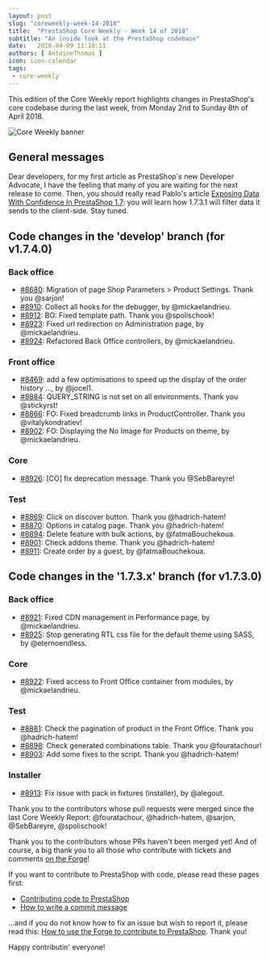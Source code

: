 ```yaml
---
layout: post
slug: "coreweekly-week-14-2018"
title:  "PrestaShop Core Weekly - Week 14 of 2018"
subtitle: "An inside look at the PrestaShop codebase"
date:   2018-04-09 11:10:11
authors: [ AntoineThomas ]
icon: icon-calendar
tags:
 - core-weekly
---
```


This edition of the Core Weekly report highlights changes in PrestaShop's core codebase during the last week, from Monday 2nd to Sunday 8th of April 2018.

![Core Weekly banner](/assets/images/2017/04/core_weekly_banner.jpg)


## General messages

Dear developers, for my first article as PrestaShop's new Developer Advocate, I have the feeling that many of you are waiting for the next release to come. Then, you should really read Pablo's article [Exposing Data With Confidence In PrestaShop 1.7]( http://build.prestashop.com/news/exposing-data-with-confidence/): you will learn how 1.7.3.1 will filter data it sends to the client-side. Stay tuned.


## Code changes in the 'develop' branch (for v1.7.4.0)

### Back office

* [#8680](https://github.com/PrestaShop/PrestaShop/pull/8680): Migration of page Shop Parameters > Product Settings. Thank you @sarjon!
* [#8910](https://github.com/PrestaShop/PrestaShop/pull/8910): Collect all hooks for the debugger, by @mickaelandrieu.
* [#8912](https://github.com/PrestaShop/PrestaShop/pull/8912): BO: Fixed template path. Thank you @spolischook!
* [#8923](https://github.com/PrestaShop/PrestaShop/pull/8923): Fixed url redirection on Administration page, by @mickaelandrieu.
* [#8924](https://github.com/PrestaShop/PrestaShop/pull/8924): Refactored Back Office controllers, by @mickaelandrieu.


### Front office

* [#8469](https://github.com/PrestaShop/PrestaShop/pull/8469): add a few optimisations to speed up the display of the order history …, by @jocel1.
* [#8884](https://github.com/PrestaShop/PrestaShop/pull/8884): QUERY_STRING is not set on all environments. Thank you @stickyrst!
* [#8866](https://github.com/PrestaShop/PrestaShop/pull/8866): FO: Fixed breadcrumb links in ProductController. Thank you @vitalykondratiev!
* [#8902](https://github.com/PrestaShop/PrestaShop/pull/8902): FO: Displaying the No Image for Products on theme, by @mickaelandrieu.


### Core

* [#8926](https://github.com/PrestaShop/PrestaShop/pull/8926): [CO] fix deprecation message. Thank you @SebBareyre!


### Test

* [#8869](https://github.com/PrestaShop/PrestaShop/pull/8869): Click on discover button. Thank you @hadrich-hatem!
* [#8870](https://github.com/PrestaShop/PrestaShop/pull/8870): Options in catalog page. Thank you @hadrich-hatem!
* [#8894](https://github.com/PrestaShop/PrestaShop/pull/8894): Delete feature with bulk actions, by @fatmaBouchekoua.
* [#8901](https://github.com/PrestaShop/PrestaShop/pull/8901): Check addons theme. Thank you @hadrich-hatem!
* [#8911](https://github.com/PrestaShop/PrestaShop/pull/8911): Create order by a guest, by @fatmaBouchekoua.


## Code changes in the '1.7.3.x' branch (for v1.7.3.0)

### Back office

* [#8921](https://github.com/PrestaShop/PrestaShop/pull/8921): Fixed CDN management in Performance page, by @mickaelandrieu.
* [#8925](https://github.com/PrestaShop/PrestaShop/pull/8925): Stop generating RTL css file for the default theme using SASS, by @eternoendless.


### Core

* [#8922](https://github.com/PrestaShop/PrestaShop/pull/8922): Fixed access to Front Office container from modules, by @mickaelandrieu.


### Test

* [#8881](https://github.com/PrestaShop/PrestaShop/pull/8881): Check the pagination of product in the Front Office. Thank you @hadrich-hatem!
* [#8898](https://github.com/PrestaShop/PrestaShop/pull/8898): Check generated combinations table. Thank you @fouratachour!
* [#8903](https://github.com/PrestaShop/PrestaShop/pull/8903): Add some fixes to the script. Thank you @hadrich-hatem!


### Installer

* [#8913](https://github.com/PrestaShop/PrestaShop/pull/8913): Fix issue with pack in fixtures (installer), by @alegout.


Thank you to the contributors whose pull requests were merged since the last Core Weekly Report: @fouratachour, @hadrich-hatem, @sarjon, @SebBareyre, @spolischook!

Thank you to the contributors whose PRs haven't been merged yet! And of course, a big thank you to all those who contribute with tickets and comments [on the Forge](http://forge.prestashop.com/)!

If you want to contribute to PrestaShop with code, please read these pages first:

 * [Contributing code to PrestaShop](http://doc.prestashop.com/display/PS16/Contributing+code+to+PrestaShop)
 * [How to write a commit message](http://doc.prestashop.com/display/PS16/How+to+write+a+commit+message)

...and if you do not know how to fix an issue but wish to report it, please read this: [How to use the Forge to contribute to PrestaShop](http://doc.prestashop.com/display/PS16/How+to+use+the+Forge+to+contribute+to+PrestaShop). Thank you!

Happy contributin' everyone!
